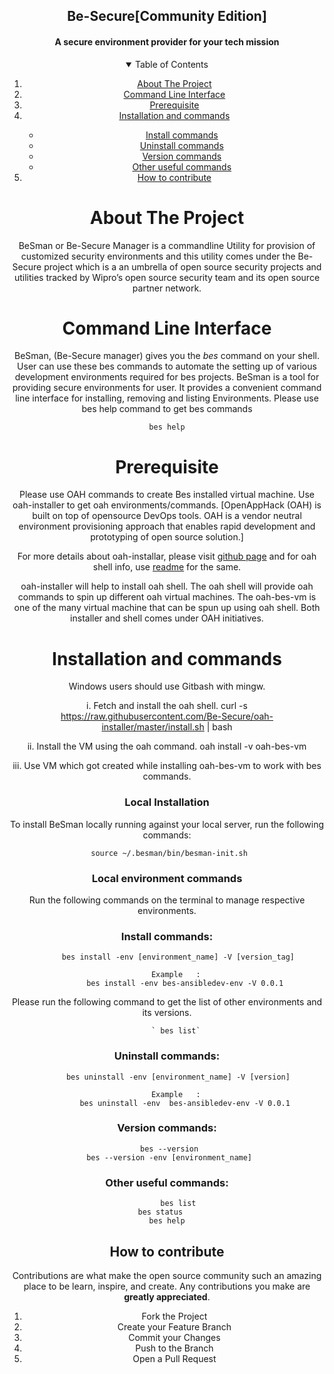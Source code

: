  <h2 align="center">Be-Secure[Community Edition]</h2>
   
<p> <center> <h4 align="center"> A secure environment provider for your tech mission </h4> </p>

<!-- TABLE OF CONTENTS -->
<details open="open">
  <summary>Table of Contents</summary>
  <ol>
    <li>
      <a href="#BeSman">About The Project</a>     
    </li>
    <li>
      <a href="#Command-Line-Interface">Command Line Interface</a></li>
    <li><a href="#Prerequisite">Prerequisite</a></li>	  
    <li><a href="#Installation-and-commands">Installation and commands</a></li>
	       <ul>
        <li><a href="#Install-commands">Install commands</a></li>
	<li><a href="#Uninstall-commands">Uninstall commands</a></li>
        <li><a href="#Version-commands">Version commands</a></li>
       <li><a href="#Other-useful-commands">Other useful commands</a></li>	       
      </ul>
    <li><a href="#How-to-contribute">How to contribute</a></li>
  </ol>
</details>


<!-- ABOUT THE PROJECT  -->
# About The Project 

BeSman or Be-Secure  Manager is a commandline Utility for provision of customized security environments and this utility comes under the Be-Secure project which is a an umbrella of open source security projects and utilities tracked by Wipro’s open source security team and its open source partner network.


<!-- GETTING STARTED -->
# Command Line Interface
BeSman, (Be-Secure manager) gives you the *bes* command on your shell. User can use these bes commands to automate the setting up of various development environments required for bes projects.
BeSman is a tool for providing secure environments for user. It provides a convenient command line interface for installing, removing and listing Environments. 
Please use bes help command to get bes commands
	
	bes help


# Prerequisite

Please use OAH commands to create Bes installed virtual machine. Use oah-installer to get oah environments/commands. 
[OpenAppHack (OAH) is built on top of opensource DevOps tools. OAH is a vendor neutral environment provisioning approach that enables rapid development and prototyping of open source solution.]

For more details about oah-installar, please visit [github page](https://github.com/Be-Secure/oah-installer/blob/master/README.md) and for oah shell info, use [readme](https://github.com/Be-Secure/oah-shell/blob/master/README.md) for the same.

oah-installer will help to install oah shell.  The oah shell will provide oah commands to spin up different oah virtual machines. The oah-bes-vm is one of the many virtual machine that can be spun up using oah shell. Both installer and shell comes under OAH initiatives. 


# Installation and commands  
Windows users should use Gitbash with mingw. 

i. Fetch and install the oah shell.
	curl -s https://raw.githubusercontent.com/Be-Secure/oah-installer/master/install.sh | bash

ii. Install the VM using the oah command.
	oah install -v oah-bes-vm 
	
iii. Use VM which got created while installing oah-bes-vm to work with bes commands. 
 

### Local Installation

To install BeSman locally running against your local server, run the following commands:


	 source ~/.besman/bin/besman-init.sh


### Local environment commands

Run the following commands on the terminal to manage respective environments.

### Install commands:

         bes install -env [environment_name] -V [version_tag]

        Example   :
            bes install -env bes-ansibledev-env -V 0.0.1

Please run the following command to get the list of other environments and its versions.

	   	` bes list`



### Uninstall commands:

         bes uninstall -env [environment_name] -V [version]

        Example   :
            bes uninstall -env  bes-ansibledev-env -V 0.0.1


### Version commands:

     bes --version
     bes --version -env [environment_name]

 
### Other useful commands:        

         bes list
         bes status        
         bes help     


<!-- CONTRIBUTING -->
## How to contribute
Contributions are what make the open source community such an amazing place to be learn, inspire, and create. Any contributions you make are **greatly appreciated**.

1. Fork the Project
2. Create your Feature Branch 
3. Commit your Changes
4. Push to the Branch
5. Open a Pull Request


